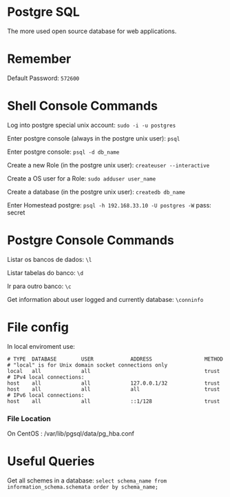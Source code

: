# Postgre SQL

The more used open source database for web applications.

# Remember

Default Password: ```572600```

# Shell Console Commands

Log into postgre special unix account: ```sudo -i -u postgres```

Enter postgre console (always in the postgre unix user): ```psql```

Enter postgre console: ```psql -d db_name```

Create a new Role (in the postgre unix user): ```createuser --interactive```

Create a OS user for a Role: ```sudo adduser user_name```

Create a database (in the postgre unix user): ```createdb db_name```

Enter Homestead postgre: ```psql -h 192.168.33.10 -U postgres -W``` pass: secret

# Postgre Console Commands

Listar os bancos de dados: ```\l```

Listar tabelas do banco: ```\d```

Ir para outro banco: ```\c```

Get information about user logged and currently database: ```\conninfo```

# File config

In local enviroment use:

```
# TYPE  DATABASE        USER            ADDRESS                 METHOD
# "local" is for Unix domain socket connections only
local   all             all                                     trust
# IPv4 local connections:
host    all             all             127.0.0.1/32            trust
host    all             all             all                     trust
# IPv6 local connections:
host    all             all             ::1/128                 trust
```

### File Location

On CentOS : /var/lib/pgsql/data/pg_hba.conf

# Useful Queries

Get all schemes in a database: ```select schema_name from information_schema.schemata order by schema_name;```
